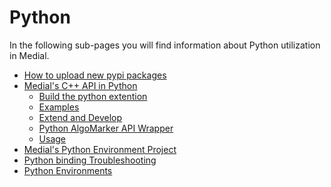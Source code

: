 # Python
In the following sub-pages you will find information about Python utilization in Medial.
 
- [How to upload new pypi packages](How%20to%20upload%20new%20pypi%20packages)
- [Medial's C++ API in Python](Medial's%20C++%20API%20in%20Python)
  - [Build the python extention](/Python/Build%20the%20python%20extention)
  - [Examples](/Python/Examples)
  - [Extend and Develop](/Python/Extend%20and%20Develop)
  - [Python AlgoMarker API Wrapper](/Python/Python%20AlgoMarker%20API%20Wrapper)
  - [Usage](/Python/Usage)
- [Medial's Python Environment Project](Medial's%20Python%20Environment%20Project)
- [Python binding Troubleshooting](Python%20binding%20Troubleshooting)
- [Python Environments](Python%20Environments)
